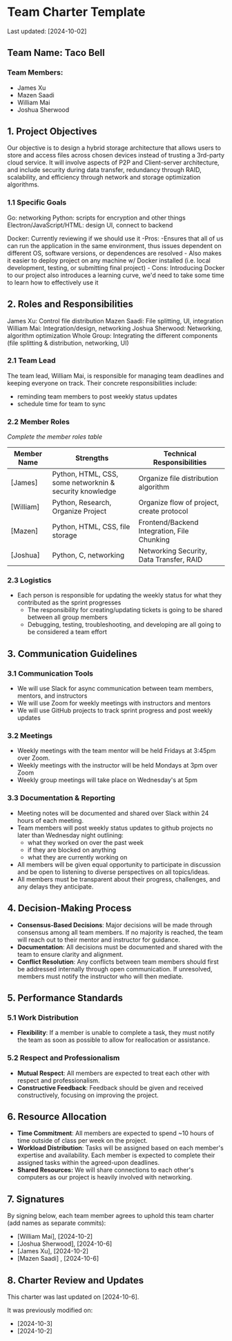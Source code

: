 # Team Charter Template
Last updated: [2024-10-02]

## Team Name: Taco Bell

### Team Members:
- James Xu
- Mazen Saadi
- William Mai
- Joshua Sherwood

## 1. Project Objectives
Our objective is to design a hybrid storage architecture that allows users to store and access files across chosen devices instead of trusting a 3rd-party cloud service. It will involve aspects of P2P and Client-server architecture, and include security during data transfer, redundancy through RAID, scalability, and efficiency through network and storage optimization algorithms.

### 1.1 Specific Goals
Go: networking
Python: scripts for encryption and other things
Electron/JavaScript/HTML: design UI, connect to backend

Docker: Currently reviewing if we should use it
	-Pros: 
		-Ensures that all of us can run the application in the same environment, thus issues dependent on different OS, software versions, or dependences are resolved
		- Also makes it easier to deploy project on any machine w/ Docker installed (i.e. local development, testing, or submitting final project) 
	- Cons: Introducing Docker to our project also introduces a learning curve, we'd need to take some time to learn how to effectively use it
		



## 2. Roles and Responsibilities

James Xu: Control file distribution
Mazen Saadi: File splitting, UI, integration
William Mai: Integration/design, networking
Joshua Sherwood: Networking, algorithm optimization
Whole Group: Integrating the different components (file splitting & distribution, networking, UI)



### 2.1 Team Lead

The team lead, William Mai, is responsible for managing team deadlines and keeping everyone on track. Their concrete responsibilities include:
- reminding team members to post weekly status updates
- schedule time for team to sync

### 2.2 Member Roles
*Complete the member roles table*

| Member Name | Strengths                                               | Technical Responsibilities                      |
| ----------- | ----------                                              | -----------------------------------------       |
| [James]     | Python, HTML, CSS, some networknin & security knowledge | Organize file distribution algorithm            |
| [William]   | Python, Research, Organize Project                      | Organize flow of project, create protocol       |
| [Mazen]     | Python, HTML, CSS, file storage                         | Frontend/Backend Integration, File Chunking     |
| [Joshua]    | Python, C, networking                                   | Networking Security, Data Transfer, RAID        |


### 2.3 Logistics

- Each person is responsible for updating the weekly status for what they contributed as the sprint progresses
	- The responsibility for creating/updating tickets is going to be shared between all group members 
	- Debugging, testing, troubleshooting, and developing are all going to be considered a team effort


## 3. Communication Guidelines

### 3.1 Communication Tools
- We will use Slack for async communication between team members, mentors, and instructors
- We will use Zoom for weekly meetings with instructors and mentors
- We will use GitHub projects to track sprint progress and post weekly updates


### 3.2 Meetings
- Weekly meetings with the team mentor will be held Fridays at 3:45pm over Zoom.
- Weekly meetings with the instructor will be held Mondays at 3pm over Zoom
- Weekly group meetings will take place on Wednesday's at 5pm

### 3.3 Documentation & Reporting
- Meeting notes will be documented and shared over Slack within 24 hours of each meeting.
- Team members will post weekly status updates to github projects no later than Wednesday night outlining:
	- what they worked on over the past week
	- if they are blocked on anything
	- what they are currently working on
- All members will be given equal opportunity to participate in discussion and be open to listening to diverse perspectives on all topics/ideas.
- All members must be transparent about their progress, challenges, and any delays they anticipate.

## 4. Decision-Making Process

- **Consensus-Based Decisions**: Major decisions will be made through consensus among all team members. If no majority is reached, the team will reach out to their mentor and instructor for guidance.
- **Documentation**: All decisions must be documented and shared with the team to ensure clarity and alignment.
- **Conflict Resolution**: Any conflicts between team members should first be addressed internally through open communication. If unresolved, members must notify the instructor who will then mediate.

## 5. Performance Standards

### 5.1 Work Distribution
- **Flexibility**: If a member is unable to complete a task, they must notify the team as soon as possible to allow for reallocation or assistance.

### 5.2 Respect and Professionalism
- **Mutual Respect**: All members are expected to treat each other with respect and professionalism.
- **Constructive Feedback**: Feedback should be given and received constructively, focusing on improving the project.

## 6. Resource Allocation
- **Time Commitment**: All members are expected to spend ~10 hours of time outside of class per week on the project.
- **Workload Distribution**: Tasks will be assigned based on each member's expertise and availability. Each member is expected to complete their assigned tasks within the agreed-upon deadlines. 
- **Shared Resources:** We will share connections to each other's computers as our project is heavily involved with networking.

## 7. Signatures
By signing below, each team member agrees to uphold this team charter (add names as separate commits):
- [William Mai], [2024-10-2]
- [Joshua Sherwood], [2024-10-6]   
- [James Xu], [2024-10-2]
- [Mazen Saadi] , [2024-10-6]

## 8. Charter Review and Updates
This charter was last updated on [2024-10-6].

It was previously modified on:
- [2024-10-3]
- [2024-10-2]